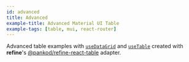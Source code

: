 ```yaml
---
id: advanced
title: Advanced
example-title: Advanced Material UI Table
example-tags: [table, mui, react-router]
---
```


Advanced table examples with [`useDataGrid`](/docs/api-reference/mui/hooks/useDataGrid) and [`useTable`](https://react-table.tanstack.com/) created with **refine**'s [@pankod/refine-react-table](https://github.com/refinedev/refine/tree/v3/packages/react-table) adapter.

<CodeSandboxExample path="table-material-ui-advanced" />
